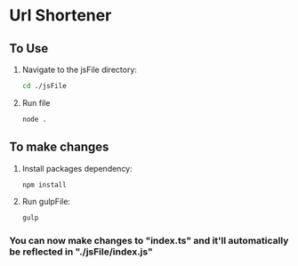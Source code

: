 # Url Shortener

## To Use

1. Navigate to the jsFile directory:
   ```sh
   cd ./jsFile
   ```
   
2. Run file
   ```sh
   node .
   ```
   
## To make changes

1. Install packages dependency:
   ```sh
   npm install
   ```

2. Run gulpFile:
   ```sh
   gulp
   ```
### You can now make changes to "index.ts" and it'll automatically be reflected in "./jsFile/index.js"